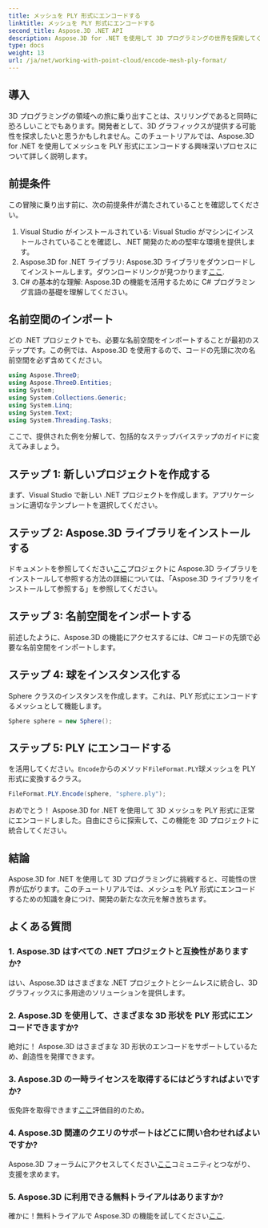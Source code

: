 ```yaml
---
title: メッシュを PLY 形式にエンコードする
linktitle: メッシュを PLY 形式にエンコードする
second_title: Aspose.3D .NET API
description: Aspose.3D for .NET を使用して 3D プログラミングの世界を探索してください。メッシュを PLY 形式に簡単にエンコードする方法を学びます。開発ゲームをレベルアップしましょう!
type: docs
weight: 13
url: /ja/net/working-with-point-cloud/encode-mesh-ply-format/
---
```

## 導入
3D プログラミングの領域への旅に乗り出すことは、スリリングであると同時に恐ろしいことでもあります。開発者として、3D グラフィックスが提供する可能性を探求したいと思うかもしれません。このチュートリアルでは、Aspose.3D for .NET を使用してメッシュを PLY 形式にエンコードする興味深いプロセスについて詳しく説明します。
## 前提条件
この冒険に乗り出す前に、次の前提条件が満たされていることを確認してください。
1. Visual Studio がインストールされている: Visual Studio がマシンにインストールされていることを確認し、.NET 開発のための堅牢な環境を提供します。
2. Aspose.3D for .NET ライブラリ: Aspose.3D ライブラリをダウンロードしてインストールします。ダウンロードリンクが見つかります[ここ](https://releases.aspose.com/3d/net/).
3. C# の基本的な理解: Aspose.3D の機能を活用するために C# プログラミング言語の基礎を理解してください。
## 名前空間のインポート
どの .NET プロジェクトでも、必要な名前空間をインポートすることが最初のステップです。この例では、Aspose.3D を使用するので、コードの先頭に次の名前空間を必ず含めてください。
```csharp
using Aspose.ThreeD;
using Aspose.ThreeD.Entities;
using System;
using System.Collections.Generic;
using System.Linq;
using System.Text;
using System.Threading.Tasks;
```
ここで、提供された例を分解して、包括的なステップバイステップのガイドに変えてみましょう。
## ステップ 1: 新しいプロジェクトを作成する
まず、Visual Studio で新しい .NET プロジェクトを作成します。アプリケーションに適切なテンプレートを選択してください。
## ステップ 2: Aspose.3D ライブラリをインストールする
ドキュメントを参照してください[ここ](https://reference.aspose.com/3d/net/)プロジェクトに Aspose.3D ライブラリをインストールして参照する方法の詳細については、「Aspose.3D ライブラリをインストールして参照する」を参照してください。
## ステップ 3: 名前空間をインポートする
前述したように、Aspose.3D の機能にアクセスするには、C# コードの先頭で必要な名前空間をインポートします。
## ステップ 4: 球をインスタンス化する
Sphere クラスのインスタンスを作成します。これは、PLY 形式にエンコードするメッシュとして機能します。
```csharp
Sphere sphere = new Sphere();
```
## ステップ 5: PLY にエンコードする
を活用してください。`Encode`からのメソッド`FileFormat.PLY`球メッシュを PLY 形式に変換するクラス。
```csharp
FileFormat.PLY.Encode(sphere, "sphere.ply");
```
おめでとう！ Aspose.3D for .NET を使用して 3D メッシュを PLY 形式に正常にエンコードしました。自由にさらに探索して、この機能を 3D プロジェクトに統合してください。
## 結論
Aspose.3D for .NET を使用して 3D プログラミングに挑戦すると、可能性の世界が広がります。このチュートリアルでは、メッシュを PLY 形式にエンコードするための知識を身につけ、開発の新たな次元を解き放ちます。
## よくある質問
### 1. Aspose.3D はすべての .NET プロジェクトと互換性がありますか?
はい、Aspose.3D はさまざまな .NET プロジェクトとシームレスに統合し、3D グラフィックスに多用途のソリューションを提供します。
### 2. Aspose.3D を使用して、さまざまな 3D 形状を PLY 形式にエンコードできますか?
絶対に！ Aspose.3D はさまざまな 3D 形状のエンコードをサポートしているため、創造性を発揮できます。
### 3. Aspose.3D の一時ライセンスを取得するにはどうすればよいですか?
仮免許を取得できます[ここ](https://purchase.aspose.com/temporary-license/)評価目的のため。
### 4. Aspose.3D 関連のクエリのサポートはどこに問い合わせればよいですか?
 Aspose.3D フォーラムにアクセスしてください[ここ](https://forum.aspose.com/c/3d/18)コミュニティとつながり、支援を求めます。
### 5. Aspose.3D に利用できる無料トライアルはありますか?
確かに！無料トライアルで Aspose.3D の機能を試してください[ここ](https://releases.aspose.com/).